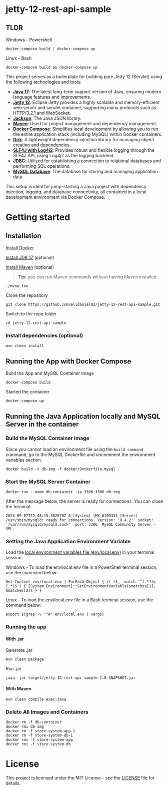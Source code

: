 # jetty-12-rest-api-sample

## TLDR

Windows - Powershell
```
docker-compose build | docker-compose up
```
Linux - Bash
```
docker-compose build && docker-compose up
```

This project serves as a boilerplate for building pure Jetty 12 (Servlet) using the following technologies and tools:

- [**Java 17**](https://www.oracle.com/br/java/technologies/downloads/): The latest long-term support version of Java, ensuring modern language features and improvements.
- [**Jetty 12**](https://jetty.org/): Eclipse Jetty provides a highly scalable and memory-efficient web server and servlet container, supporting many protocols such as HTTP/3,2,1 and WebSocket.
- [**Jackson**](https://github.com/FasterXML/jackson): The Java JSON library.
- [**Maven**](https://maven.apache.org/): Used for project management and dependency management.
- [**Docker Compose**](https://docs.docker.com/compose/): Simplifies local development by allowing you to run the entire application stack (including MySQL) within Docker containers.
- [**Dirk**](https://github.com/hjohn/Dirk): A lightweight dependency injection library for managing object creation and dependencies.
- [**SLF4J with Log4j2**](https://logging.apache.org/log4j/2.x/): Provides robust and flexible logging through the SLF4J API, using Log4j2 as the logging backend.
- [**JDBC**](https://docs.oracle.com/javase/tutorial/jdbc/): Utilized for establishing a connection to relational databases and performing SQL operations.
- [**MySQL Database**](https://www.mysql.com/): The database for storing and managing application data.


This setup is ideal for jump-starting a Java project with dependency injection, logging, and database connectivity, all contained in a local development environment via Docker Compose.

# Getting started

## Installation

[Install Docker](https://www.docker.com/)

[Install JDK 17](https://www.oracle.com/br/java/technologies/downloads/) (optional)

[Install Maven](https://maven.apache.org/) (optional)
> **Tip:** you can run Maven commands without having Maven installed.
```
./mvnw foo
```


Clone the repository

```
git clone https://github.com/elidaniel92/jetty-12-rest-api-sample.git
```

Switch to the repo folder

```
cd jetty-12-rest-api-sample
```
    
### Install dependencies (optional)

```
mvn clean install
```

## Running the App with Docker Compose

Build the App and MySQL Container Image

```
docker-compose build
```

Started the container
```
docker-compose up
```

## Running the Java Application locally and  MySQL Server in the container

### Build the MySQL Container Image

Since you cannot load an environment file using the `build command` command, go to the MySQL Dockerfile and uncomment the environment variables section.

```
docker build -t db-img -f docker/Dockerfile.mysql .
```
### Start the MySQL Server Container
```
docker run --name db-container -ip 3306:3306 db-img
```
After the message below, the server is ready for connections. You can close the terminal:
```
2024-09-07T22:48:15.362678Z 0 [System] [MY-010931] [Server] /usr/sbin/mysqld: ready for connections. Version: '8.4.2'  socket: '/var/run/mysqld/mysqld.sock'  port: 3306  MySQL Community Server - GPL.
```
### Setting the Java Application Environment Variable

Load the [local environment variables file (env/local.env)](env/local.env) in your terminal session.

Windows - To load the env/local.env file in a PowerShell terminal session, use the command below:
```
Get-Content env/local.env | ForEach-Object { if ($_ -match '^(.*?)=(.*)$') { [System.Environment]::SetEnvironmentVariable($matches[1], $matches[2]) } }
```
Linux - To load the env/local.env file in a Bash terminal session, use the command below:
```
export $(grep -v '^#' env/local.env | xargs)
```

### Running the app

#### With .jar

Generete .jar
```
mvn clean package
```
Run .jar
```
java -jar target/jetty-12-rest-api-sample-1.0-SNAPSHOT.jar
```
#### With Maven
```
mvn clean compile exec:java
```

### Delete All Images and Containers

```
docker rm -f db-container  
docker rmi db-img
docker rm -f store-system-app-1
docker rm -f store-system-db-1
docker rmi -f store-system-app
docker rmi -f store-system-db
```

# License

This project is licensed under the MIT License - see the [LICENSE](./LICENSE) file for details.

